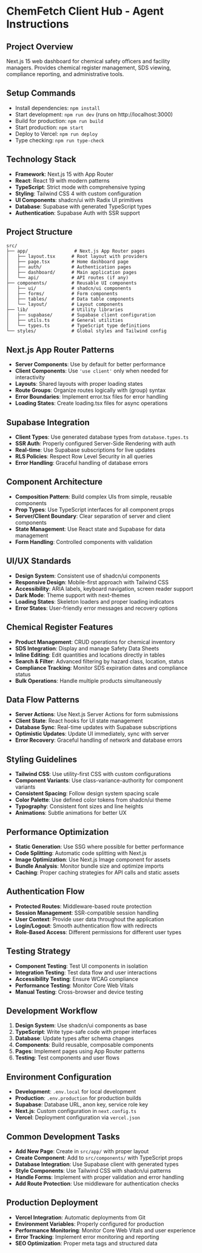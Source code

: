 # ChemFetch Client Hub - Agent Instructions

## Project Overview

Next.js 15 web dashboard for chemical safety officers and facility managers.
Provides chemical register management, SDS viewing, compliance reporting, and administrative tools.

## Setup Commands

- Install dependencies: `npm install`
- Start development: `npm run dev` (runs on http://localhost:3000)
- Build for production: `npm run build`
- Start production: `npm start`
- Deploy to Vercel: `npm run deploy`
- Type checking: `npm run type-check`

## Technology Stack

- **Framework**: Next.js 15 with App Router
- **React**: React 19 with modern patterns
- **TypeScript**: Strict mode with comprehensive typing
- **Styling**: Tailwind CSS 4 with custom configuration
- **UI Components**: shadcn/ui with Radix UI primitives
- **Database**: Supabase with generated TypeScript types
- **Authentication**: Supabase Auth with SSR support

## Project Structure

```
src/
├── app/                 # Next.js App Router pages
│   ├── layout.tsx      # Root layout with providers
│   ├── page.tsx        # Home dashboard page
│   ├── auth/           # Authentication pages
│   ├── dashboard/      # Main application pages
│   └── api/            # API routes (if any)
├── components/         # Reusable UI components
│   ├── ui/             # shadcn/ui components
│   ├── forms/          # Form components
│   ├── tables/         # Data table components
│   └── layout/         # Layout components
├── lib/                # Utility libraries
│   ├── supabase/       # Supabase client configuration
│   ├── utils.ts        # General utilities
│   └── types.ts        # TypeScript type definitions
└── styles/             # Global styles and Tailwind config
```

## Next.js App Router Patterns

- **Server Components**: Use by default for better performance
- **Client Components**: Use `'use client'` only when needed for interactivity
- **Layouts**: Shared layouts with proper loading states
- **Route Groups**: Organize routes logically with (group) syntax
- **Error Boundaries**: Implement error.tsx files for error handling
- **Loading States**: Create loading.tsx files for async operations

## Supabase Integration

- **Client Types**: Use generated database types from `database.types.ts`
- **SSR Auth**: Properly configured Server-Side Rendering with auth
- **Real-time**: Use Supabase subscriptions for live updates
- **RLS Policies**: Respect Row Level Security in all queries
- **Error Handling**: Graceful handling of database errors

## Component Architecture

- **Composition Pattern**: Build complex UIs from simple, reusable components
- **Prop Types**: Use TypeScript interfaces for all component props
- **Server/Client Boundary**: Clear separation of server and client components
- **State Management**: Use React state and Supabase for data management
- **Form Handling**: Controlled components with validation

## UI/UX Standards

- **Design System**: Consistent use of shadcn/ui components
- **Responsive Design**: Mobile-first approach with Tailwind CSS
- **Accessibility**: ARIA labels, keyboard navigation, screen reader support
- **Dark Mode**: Theme support with next-themes
- **Loading States**: Skeleton loaders and proper loading indicators
- **Error States**: User-friendly error messages and recovery options

## Chemical Register Features

- **Product Management**: CRUD operations for chemical inventory
- **SDS Integration**: Display and manage Safety Data Sheets
- **Inline Editing**: Edit quantities and locations directly in tables
- **Search & Filter**: Advanced filtering by hazard class, location, status
- **Compliance Tracking**: Monitor SDS expiration dates and compliance status
- **Bulk Operations**: Handle multiple products simultaneously

## Data Flow Patterns

- **Server Actions**: Use Next.js Server Actions for form submissions
- **Client State**: React hooks for UI state management
- **Database Sync**: Real-time updates with Supabase subscriptions
- **Optimistic Updates**: Update UI immediately, sync with server
- **Error Recovery**: Graceful handling of network and database errors

## Styling Guidelines

- **Tailwind CSS**: Use utility-first CSS with custom configurations
- **Component Variants**: Use class-variance-authority for component variants
- **Consistent Spacing**: Follow design system spacing scale
- **Color Palette**: Use defined color tokens from shadcn/ui theme
- **Typography**: Consistent font sizes and line heights
- **Animations**: Subtle animations for better UX

## Performance Optimization

- **Static Generation**: Use SSG where possible for better performance
- **Code Splitting**: Automatic code splitting with Next.js
- **Image Optimization**: Use Next.js Image component for assets
- **Bundle Analysis**: Monitor bundle size and optimize imports
- **Caching**: Proper caching strategies for API calls and static assets

## Authentication Flow

- **Protected Routes**: Middleware-based route protection
- **Session Management**: SSR-compatible session handling
- **User Context**: Provide user data throughout the application
- **Login/Logout**: Smooth authentication flow with redirects
- **Role-Based Access**: Different permissions for different user types

## Testing Strategy

- **Component Testing**: Test UI components in isolation
- **Integration Testing**: Test data flow and user interactions
- **Accessibility Testing**: Ensure WCAG compliance
- **Performance Testing**: Monitor Core Web Vitals
- **Manual Testing**: Cross-browser and device testing

## Development Workflow

1. **Design System**: Use shadcn/ui components as base
2. **TypeScript**: Write type-safe code with proper interfaces
3. **Database**: Update types after schema changes
4. **Components**: Build reusable, composable components
5. **Pages**: Implement pages using App Router patterns
6. **Testing**: Test components and user flows

## Environment Configuration

- **Development**: `.env.local` for local development
- **Production**: `.env.production` for production builds
- **Supabase**: Database URL, anon key, service role key
- **Next.js**: Custom configuration in `next.config.ts`
- **Vercel**: Deployment configuration via `vercel.json`

## Common Development Tasks

- **Add New Page**: Create in `src/app/` with proper layout
- **Create Component**: Add to `src/components/` with TypeScript props
- **Database Integration**: Use Supabase client with generated types
- **Style Components**: Use Tailwind CSS with shadcn/ui patterns
- **Handle Forms**: Implement with proper validation and error handling
- **Add Route Protection**: Use middleware for authentication checks

## Production Deployment

- **Vercel Integration**: Automatic deployments from Git
- **Environment Variables**: Properly configured for production
- **Performance Monitoring**: Monitor Core Web Vitals and user experience
- **Error Tracking**: Implement error monitoring and reporting
- **SEO Optimization**: Proper meta tags and structured data
